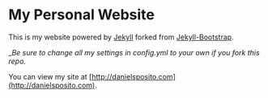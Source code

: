 # My Personal Website

This is my website powered by [Jekyll](https://github.com/mojombo/jekyll) forked from [Jekyll-Bootstrap](https://github.com/plusjade/jekyll-bootstrap).

__Be sure to change all my settings in _config.yml to your own if you fork this repo.__

You can view my site at [http://danielsposito.com](http://danielsposito.com).
